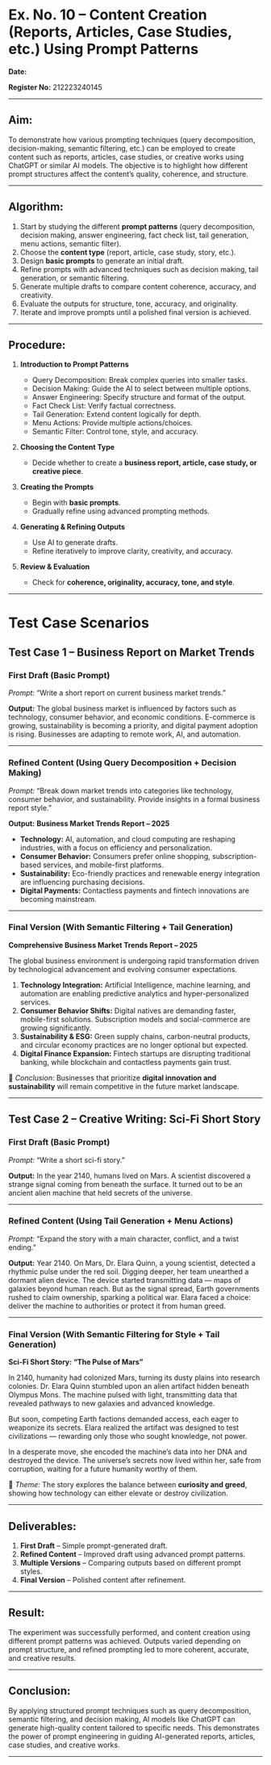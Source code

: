 # Ex. No. 10 – Content Creation (Reports, Articles, Case Studies, etc.) Using Prompt Patterns

**Date:**

**Register No:** 212223240145

---

## Aim:

To demonstrate how various prompting techniques (query decomposition, decision-making, semantic filtering, etc.) can be employed to create content such as reports, articles, case studies, or creative works using ChatGPT or similar AI models. The objective is to highlight how different prompt structures affect the content’s quality, coherence, and structure.

---

## Algorithm:

1. Start by studying the different **prompt patterns** (query decomposition, decision making, answer engineering, fact check list, tail generation, menu actions, semantic filter).
2. Choose the **content type** (report, article, case study, story, etc.).
3. Design **basic prompts** to generate an initial draft.
4. Refine prompts with advanced techniques such as decision making, tail generation, or semantic filtering.
5. Generate multiple drafts to compare content coherence, accuracy, and creativity.
6. Evaluate the outputs for structure, tone, accuracy, and originality.
7. Iterate and improve prompts until a polished final version is achieved.

---

## Procedure:

1. **Introduction to Prompt Patterns**

   * Query Decomposition: Break complex queries into smaller tasks.
   * Decision Making: Guide the AI to select between multiple options.
   * Answer Engineering: Specify structure and format of the output.
   * Fact Check List: Verify factual correctness.
   * Tail Generation: Extend content logically for depth.
   * Menu Actions: Provide multiple actions/choices.
   * Semantic Filter: Control tone, style, and accuracy.

2. **Choosing the Content Type**

   * Decide whether to create a **business report, article, case study, or creative piece**.

3. **Creating the Prompts**

   * Begin with **basic prompts**.
   * Gradually refine using advanced prompting methods.

4. **Generating & Refining Outputs**

   * Use AI to generate drafts.
   * Refine iteratively to improve clarity, creativity, and accuracy.

5. **Review & Evaluation**

   * Check for **coherence, originality, accuracy, tone, and style**.

---

# Test Case Scenarios 
## Test Case 1 – **Business Report on Market Trends**

### First Draft (Basic Prompt)

*Prompt:* “Write a short report on current business market trends.”

**Output:**
The global business market is influenced by factors such as technology, consumer behavior, and economic conditions. E-commerce is growing, sustainability is becoming a priority, and digital payment adoption is rising. Businesses are adapting to remote work, AI, and automation.

---

### Refined Content (Using Query Decomposition + Decision Making)

*Prompt:* “Break down market trends into categories like technology, consumer behavior, and sustainability. Provide insights in a formal business report style.”

**Output:**
**Business Market Trends Report – 2025**

* **Technology:** AI, automation, and cloud computing are reshaping industries, with a focus on efficiency and personalization.
* **Consumer Behavior:** Consumers prefer online shopping, subscription-based services, and mobile-first platforms.
* **Sustainability:** Eco-friendly practices and renewable energy integration are influencing purchasing decisions.
* **Digital Payments:** Contactless payments and fintech innovations are becoming mainstream.

---

### Final Version (With Semantic Filtering + Tail Generation)

**Comprehensive Business Market Trends Report – 2025**

The global business environment is undergoing rapid transformation driven by technological advancement and evolving consumer expectations.

1. **Technology Integration:** Artificial Intelligence, machine learning, and automation are enabling predictive analytics and hyper-personalized services.
2. **Consumer Behavior Shifts:** Digital natives are demanding faster, mobile-first solutions. Subscription models and social-commerce are growing significantly.
3. **Sustainability & ESG:** Green supply chains, carbon-neutral products, and circular economy practices are no longer optional but expected.
4. **Digital Finance Expansion:** Fintech startups are disrupting traditional banking, while blockchain and contactless payments gain trust.

📌 *Conclusion:* Businesses that prioritize **digital innovation and sustainability** will remain competitive in the future market landscape.

---

## Test Case 2 – **Creative Writing: Sci-Fi Short Story**

### First Draft (Basic Prompt)

*Prompt:* “Write a short sci-fi story.”

**Output:**
In the year 2140, humans lived on Mars. A scientist discovered a strange signal coming from beneath the surface. It turned out to be an ancient alien machine that held secrets of the universe.

---

### Refined Content (Using Tail Generation + Menu Actions)

*Prompt:* “Expand the story with a main character, conflict, and a twist ending.”

**Output:**
Year 2140. On Mars, Dr. Elara Quinn, a young scientist, detected a rhythmic pulse under the red soil. Digging deeper, her team unearthed a dormant alien device. The device started transmitting data — maps of galaxies beyond human reach.
But as the signal spread, Earth governments rushed to claim ownership, sparking a political war. Elara faced a choice: deliver the machine to authorities or protect it from human greed.

---

### Final Version (With Semantic Filtering for Style + Tail Generation)

**Sci-Fi Short Story: “The Pulse of Mars”**

In 2140, humanity had colonized Mars, turning its dusty plains into research colonies. Dr. Elara Quinn stumbled upon an alien artifact hidden beneath Olympus Mons. The machine pulsed with light, transmitting data that revealed pathways to new galaxies and advanced knowledge.

But soon, competing Earth factions demanded access, each eager to weaponize its secrets. Elara realized the artifact was designed to test civilizations — rewarding only those who sought knowledge, not power.

In a desperate move, she encoded the machine’s data into her DNA and destroyed the device. The universe’s secrets now lived within her, safe from corruption, waiting for a future humanity worthy of them.

📌 *Theme:* The story explores the balance between **curiosity and greed**, showing how technology can either elevate or destroy civilization.

---



## Deliverables:

1. **First Draft** – Simple prompt-generated draft.
2. **Refined Content** – Improved draft using advanced prompt patterns.
3. **Multiple Versions** – Comparing outputs based on different prompt styles.
4. **Final Version** – Polished content after refinement.

---

## Result:

The experiment was successfully performed, and content creation using different prompt patterns was achieved. Outputs varied depending on prompt structure, and refined prompting led to more coherent, accurate, and creative results.

---

## Conclusion:

By applying structured prompt techniques such as query decomposition, semantic filtering, and decision making, AI models like ChatGPT can generate high-quality content tailored to specific needs. This demonstrates the power of prompt engineering in guiding AI-generated reports, articles, case studies, and creative works.

---




































